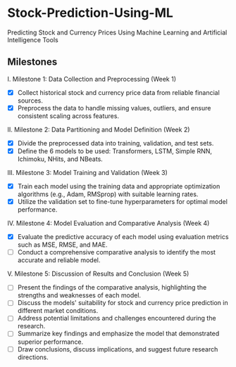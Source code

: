 # Stock-Prediction-Using-ML
Predicting Stock and Currency Prices Using Machine Learning and Artificial Intelligence Tools


## Milestones
I.	Milestone 1: Data Collection and Preprocessing (Week 1)
- [x]	Collect historical stock and currency price data from reliable financial sources.
- [x]	Preprocess the data to handle missing values, outliers, and ensure consistent scaling across features.
  
II.	Milestone 2: Data Partitioning and Model Definition (Week 2)
- [x] Divide the preprocessed data into training, validation, and test sets.
- [x] Define the 6 models to be used: Transformers, LSTM, Simple RNN, Ichimoku, NHits, and NBeats.
  
III.	Milestone 3: Model Training and Validation (Week 3)
- [x]	Train each model using the training data and appropriate optimization algorithms (e.g., Adam, RMSprop) with suitable learning rates.
- [x] Utilize the validation set to fine-tune hyperparameters for optimal model performance.
  
IV.	Milestone 4: Model Evaluation and Comparative Analysis (Week 4)
- [x]	Evaluate the predictive accuracy of each model using evaluation metrics such as MSE, RMSE, and MAE.
- [ ]	Conduct a comprehensive comparative analysis to identify the most accurate and reliable model.
  
V.	Milestone 5: Discussion of Results and Conclusion (Week 5)
- [ ]	Present the findings of the comparative analysis, highlighting the strengths and weaknesses of each model.
- [ ]	Discuss the models' suitability for stock and currency price prediction in different market conditions.
- [ ]	Address potential limitations and challenges encountered during the research.
- [ ]	Summarize key findings and emphasize the model that demonstrated superior performance.
- [ ]	Draw conclusions, discuss implications, and suggest future research directions.
